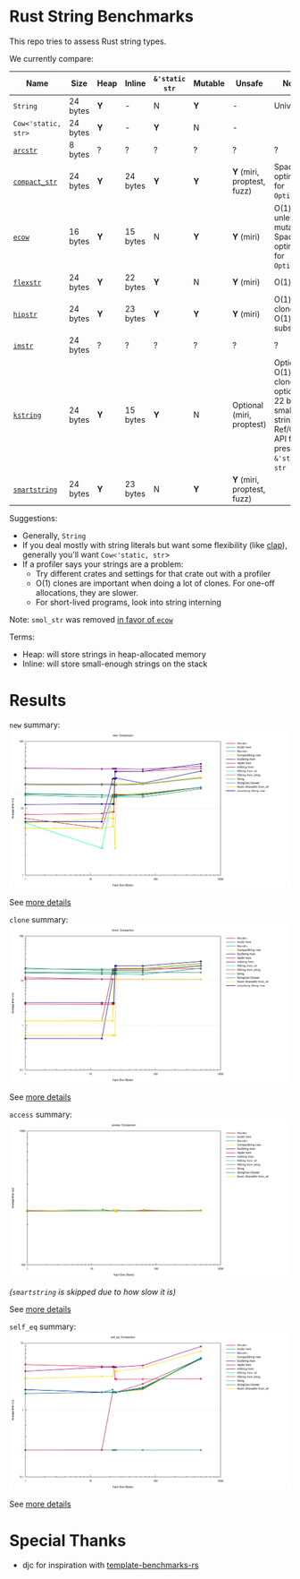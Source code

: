 # Rust String Benchmarks

This repo tries to assess Rust string types.

We currently compare:

Name                                                  | Size     | Heap  | Inline   | `&'static str` | Mutable | Unsafe | Notes
------------------------------------------------------|----------|-------|----------|----------------|---------|--------|-----
`String`                                              | 24 bytes | **Y** | \-       | N              | **Y**   | \-     | Universal
`Cow<'static, str>`                                   | 24 bytes | **Y** | \-       | **Y**          | N       | \-     |
[`arcstr`](https://crates.io/crates/arcstr)           | 8 bytes  | ?     | ?        | ?              | ?       | ?      | ?
[`compact_str`](https://crates.io/crates/compact_str) | 24 bytes | **Y** | 24 bytes | **Y**          | **Y**   | **Y** (miri, proptest, fuzz)  | Space optimized for `Option<_>`
[`ecow`](https://crates.io/crates/ecow)               | 16 bytes | **Y** | 15 bytes | N              | **Y**   | **Y** (miri) | O(1) clone unless mutated, Space optimized for `Option<_>`
[`flexstr`](https://crates.io/crates/flexstr)         | 24 bytes | **Y** | 22 bytes | **Y**          | N       | **Y** (miri) | O(1) clone
[`hipstr`](https://crates.io/crates/hipstr)           | 24 bytes | **Y** | 23 bytes | **Y**          | **Y**   | **Y** (miri) | O(1) clone, O(1) substring
[`imstr`](https://crates.io/crates/imstr)             | 24 bytes | ?     | ?        | ?              | ?       | ?  | ?
[`kstring`](https://crates.io/crates/kstring)         | 24 bytes | **Y** | 15 bytes | **Y**          | N       | Optional (miri, proptest)  | Optional O(1) clone, optional 22 byte small string, Ref/Cow API for preserving `&'static str`
[`smartstring`](https://crates.io/crates/smartstring) | 24 bytes | **Y** | 23 bytes | N              | **Y**   | **Y** (miri, proptest, fuzz)  |

Suggestions:
- Generally, `String`
- If you deal mostly with string literals but want some flexibility (like
  [clap](https://github.com/clap-rs/clap/)), generally you'll want
  `Cow<'static, str`>
- If a profiler says your strings are a problem:
  - Try different crates and settings for that crate out with a profiler
  - O(1) clones are important when doing a lot of clones.  For one-off allocations, they are slower.
  - For short-lived programs, look into string interning

Note: `smol_str` was removed [in favor of `ecow`](https://www.reddit.com/r/rust/comments/117ksvr/ecow_compact_cloneonwrite_vector_and_string/j9eh35d/)

Terms:
- Heap: will store strings in heap-allocated memory
- Inline: will store small-enough strings on the stack

# Results

`new` summary:
[![`new`](runs/2025-06-17/new/report/lines.svg)](https://htmlpreview.github.io/?https://github.com/epage/string-benchmarks-rs/blob/master/runs/2023-10-10/new/report/index.html)

See [more details](https://htmlpreview.github.io/?https://github.com/epage/string-benchmarks-rs/blob/master/runs/2025-06-17/new/report/index.html)

`clone` summary:
[![`clone`](runs/2025-06-17/clone/report/lines.svg)](https://htmlpreview.github.io/?https://github.com/epage/string-benchmarks-rs/blob/master/runs/2023-10-10/clone/report/index.html)

See [more details](https://htmlpreview.github.io/?https://github.com/epage/string-benchmarks-rs/blob/master/runs/2025-06-17/clone/report/index.html)

`access` summary:
[![`access`](runs/2025-06-17/access/report/lines.svg)](https://htmlpreview.github.io/?https://github.com/epage/string-benchmarks-rs/blob/master/runs/2023-10-10/access/report/index.html)

*(`smartstring` is skipped due to how slow it is)*

See [more details](https://htmlpreview.github.io/?https://github.com/epage/string-benchmarks-rs/blob/master/runs/2025-06-17/access/report/index.html)

`self_eq` summary:
[![`self_eq`](runs/2025-06-17/self_eq/report/lines.svg)](https://htmlpreview.github.io/?https://github.com/epage/string-benchmarks-rs/blob/master/runs/2023-10-10/self_eq/report/index.html)

See [more details](https://htmlpreview.github.io/?https://github.com/epage/string-benchmarks-rs/blob/master/runs/2025-06-17/self_eq/report/index.html)

# Special Thanks

- djc for inspiration with [template-benchmarks-rs](https://github.com/djc/template-benchmarks-rs)
